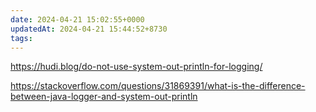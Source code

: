 ```yaml
---
date: 2024-04-21 15:02:55+0000
updatedAt: 2024-04-21 15:44:52+8730
tags: 
---
```

https://hudi.blog/do-not-use-system-out-println-for-logging/

https://stackoverflow.com/questions/31869391/what-is-the-difference-between-java-logger-and-system-out-println